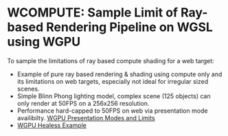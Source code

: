# WCOMPUTE: Sample Limit of Ray-based Rendering Pipeline on WGSL using WGPU

To sample the limitations of ray based compute shading for a web target:

- Example of pure ray based rendering & shading using compute only and its limitations on web targets, especially not ideal for irregular sized scenes.
- Simple Blinn Phong lighting model, complex scene (125 objects) can only render at 50FPS on a 256x256 resolution.
- Performance hard-capped to 50FPS on web via presentation mode availibilty. [WGPU Presentation Modes and Limits](https://docs.rs/wgpu/25.0.2/wgpu/enum.PresentMode.html)
- [WGPU Healess Example](https://github.com/sotrh/learn-wgpu/blob/master/code/showcase/windowless/src/main.rs)
